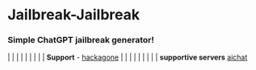 # Jailbreak-Jailbreak
### Simple ChatGPT jailbreak generator!
  |  |  |
  |  |  |
  |  |  |
**Support** *-* [hackagone](https://discord.gg/UkP6bK7XhR)
  |  |  |
  |  |  |
  |  |  |
**supportive servers** [aichat](https://discord.gg/aichat)
